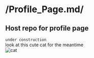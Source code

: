 # /****Profile_Page.md****/
## Host repo for profile page
`under construction`  
look at this cute cat for the meantime  
![cat](https://avatars.githubusercontent.com/u/80444139?v=4)